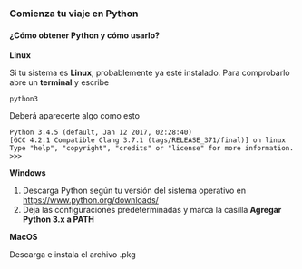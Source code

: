 ### Comienza tu viaje en Python

#### ¿Cómo obtener Python y cómo usarlo?

**Linux**

Si tu sistema es **Linux**, probablemente ya esté instalado. Para comprobarlo abre un **terminal** y escribe

    python3
    
Deberá aparecerte algo como esto

    Python 3.4.5 (default, Jan 12 2017, 02:28:40)
    [GCC 4.2.1 Compatible Clang 3.7.1 (tags/RELEASE_371/final)] on linux
    Type "help", "copyright", "credits" or "license" for more information.
    >>>
    
**Windows**

1. Descarga Python según tu versión del sistema operativo en https://www.python.org/downloads/
2. Deja las configuraciones predeterminadas y marca la casilla **Agregar Python 3.x a PATH**

**MacOS**

Descarga e instala el archivo .pkg
